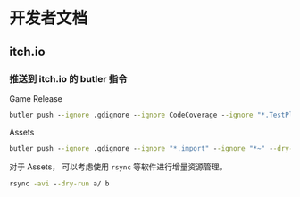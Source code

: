 # 开发者文档

## itch.io

### 推送到 itch.io 的 butler 指令

Game Release

``` cmd
butler push --ignore .gdignore --ignore CodeCoverage --ignore "*.TestPlatform.*" --ignore "xunit.*" --ignore "testhost.*" --ignore "*.CodeCoverage.*" --ignore "*.CodeAnalysis.*" --ignore "InstrumentationEngine" --ignore "ThirdPartyNotices.txt" --ignore "*.VisualStudio.TraceDataCollector.*" --dry-run "Temp/Exports" lightyears1998/cmsgame:windows-64
```

Assets

``` cmd
butler push --ignore .gdignore --ignore "*.import" --ignore "*~" --dry-run "Assets" lightyears1998/cmsgame:assets
```

对于 Assets， 可以考虑使用 `rsync` 等软件进行增量资源管理。

``` cmd
rsync -avi --dry-run a/ b
``` 
